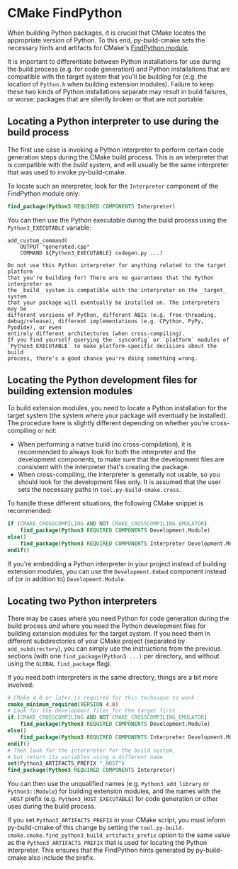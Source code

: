 # CMake FindPython

When building Python packages, it is crucial that CMake locates the appropriate
version of Python. To this end, py-build-cmake sets the necessary hints and
artifacts for CMake's [FindPython module](https://cmake.org/cmake/help/latest/module/FindPython3.html).

It is important to differentiate between Python installations for use during the
build process (e.g. for code generation) and Python installations that are
compatible with the target system that you'll be building for (e.g. the location
of `Python.h` when building extension modules).
Failure to keep these two kinds of Python installations separate may result in
build failures, or worse: packages that are silently broken or that are not
portable.

## Locating a Python interpreter to use during the build process

The first use case is invoking a Python interpreter to perform certain code
generation steps during the CMake build process. This is an interpreter that is
compatible with the _build_ system, and will usually be the same interpreter
that was used to invoke py-build-cmake.

To locate such an interpreter, look for the `Interpreter` component of the
FindPython module only:

```cmake
find_package(Python3 REQUIRED COMPONENTS Interpreter)
```
You can then use the Python executable during the build process using the
`Python3_EXECUTABLE` variable:
```
add_custom_command(
    OUTPUT "generated.cpp"
    COMMAND ${Python3_EXECUTABLE} codegen.py ...)
```

```{warning}
Do not use this Python interpreter for anything related to the target platform
that you're building for! There are no guarantees that the Python interpreter on
the _build_ system is compatible with the interpreter on the _target_ system
that your package will eventually be installed on. The interpreters may be
different versions of Python, different ABIs (e.g. free-threading,
debug/release), different implementations (e.g. CPython, PyPy, Pyodide), or even
entirely different architectures (when cross-compiling).  
If you find yourself querying the `sysconfig` or `platform` modules of
`Python3_EXECUTABLE` to make platform-specific decisions about the build
process, there's a good chance you're doing something wrong.
```

## Locating the Python development files for building extension modules

To build extension modules, you need to locate a Python installation for the
target system (the system where your package will eventually be installed).
The procedure here is slightly different depending on whether you're
cross-compiling or not:
- When performing a native build (no cross-compilation),
  it is recommended to always look for both the interpreter and the development
  components, to make sure that the development files are consistent with the
  interpreter that's creating the package.
- When cross-compiling, the interpreter is generally not usable, so you
  should look for the development files only. It is assumed that the user sets
  the necessary paths in `tool.py-build-cmake.cross`.

To handle these different situations, the following CMake snippet is recommended:
```cmake
if (CMAKE_CROSSCOMPILING AND NOT CMAKE_CROSSCOMPILING_EMULATOR)
    find_package(Python3 REQUIRED COMPONENTS Development.Module)
else()
    find_package(Python3 REQUIRED COMPONENTS Interpreter Development.Module)
endif()
```
If you're embedding a Python interpreter in your project instead of building
extension modules, you can use the `Development.Embed` component instead of
(or in addition to) `Development.Module`.

## Locating two Python interpreters

There may be cases where you need Python for code generation during the build
process _and_ where you need the Python development files for building extension
modules for the target system. If you need them in different subdirectories of
your CMake project (separated by `add_subdirectory`), you can simply use the
instructions from the previous sections (with one `find_package(Python3 ...)`
per directory, and without using the `GLOBAL` `find_package` flag).

If you need both interpreters in the same directory, things are a bit more
involved:
```cmake
# CMake 4.0 or later is required for this technique to work
cmake_minimum_required(VERSION 4.0)
# Look for the development files for the target first
if (CMAKE_CROSSCOMPILING AND NOT CMAKE_CROSSCOMPILING_EMULATOR)
    find_package(Python3 REQUIRED COMPONENTS Development.Module)
else()
    find_package(Python3 REQUIRED COMPONENTS Interpreter Development.Module)
endif()
# Then look for the interpreter for the build system,
# but return its variables using a different name
set(Python3_ARTIFACTS_PREFIX "_HOST")
find_package(Python3 REQUIRED COMPONENTS Interpreter)
```
You can then use the unqualified names (e.g. `Python3_add_library` or
`Python3::Module`) for building extension modules, and the names with the
`_HOST` prefix (e.g. `Python3_HOST_EXECUTABLE`) for code generation or other
uses during the build process.

If you set `Python3_ARTIFACTS_PREFIX` in your CMake script, you must inform
py-build-cmake of this change by setting the
`tool.py-build-cmake.cmake.find_python3_build_artifacts_prefix` option to
the same value as the `Python3_ARTIFACTS_PREFIX` that is used for locating the
Python interpreter. This ensures that the FindPython hints generated by
py-build-cmake also include the prefix.
